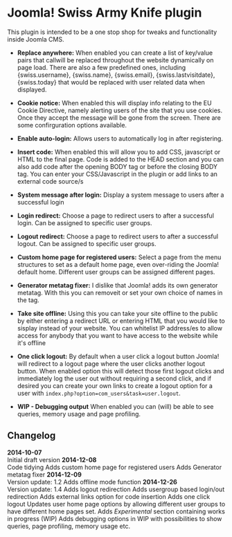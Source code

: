 # Joomla! Swiss Army Knife plugin
This plugin is intended to be a one stop shop for tweaks and functionality inside Joomla CMS.

* **Replace anywhere:** When enabled you can create a list of key/value pairs that callwill be replaced throughout the website dynamically on page load. There are also a few predefined ones, including {swiss.username}, {swiss.name}, {swiss.email}, {swiss.lastvisitdate}, {swiss.today} that would be replaced with user related data when displayed.

* **Cookie notice:** When enabled this will display info relating to the EU Cookie Directive, namely alerting users of the site that you use cookies. Once they accept the message will be gone from the screen. There are some confirguration options available.

* **Enable auto-login:** Allows users to automatically log in after registering.

* **Insert code:** When enabled this will allow you to add CSS, javascript or HTML to the final page. Code is added to the HEAD section and you can also add code after the opening BODY tag or before the closing BODY tag. You can enter your CSS/Javascript in the plugin or add links to an external code source/s

* **System message after login:** Display a system message to users after a successful login

* **Login redirect:** Choose a page to redirect users to after a successful login. Can be assigned to specific user groups.

* **Logout redirect:** Choose a page to redirect users to after a successful logout. Can be assigned to specific user groups.

* **Custom home page for registered users:** Select a page from the menu structures to set as a default home page, even over-riding the Joomla! default home. Different user groups can be assigned different pages.

* **Generator metatag fixer:** I dislike that Joomla! adds its own generator metatag. With this you can removeit or set your own choice of names in the tag.

* **Take site offline:** Using this you can take your site offline to the public by either entering a redirect URL or entering HTML that you would like to sisplay instead of your website. You can whitelist IP address/es to allow access for anybody that you want to have access to the website while it's offline

* **One click logout:** By default when a user click a logout button Joomla! will redirect to a logout page where the user clicks another logout button. When enabled option this will detect those first logout clicks and immediately log the user out without requiring a second click, and if desired you can create your own links to create a logout option for a user with `index.php?option=com_users&task=user.logout`.

* **WIP - Debugging output** When enabled you can (will) be able to see queries, memory usage and page profiling.

## Changelog
**2014-10-07**  
Initial draft version
**2014-12-08**  
Code tidying
Adds custom home page for registered users
Adds Generator metatag fixer
**2014-12-09**  
Version update: 1.2
Adds offline mode function
**2014-12-26**  
Version update: 1.4
Adds logout redirection
Adds usergroup based login/out redirection
Adds external links option for code insertion
Adds one click logout
Updates user home page options by allowing different user groups to have different home pages set.
Adds *Experimental* section containing works in progress (WIP)
Adds debugging options in WIP with possibilities to show queries, page profiling, memory usage etc.